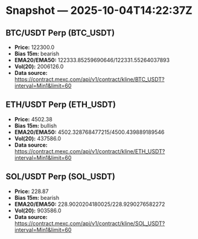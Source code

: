 # Snapshot — 2025-10-04T14:22:37Z

## BTC/USDT Perp (BTC_USDT)
- **Price:** 122300.0
- **Bias 15m:** bearish
- **EMA20/EMA50:** 122333.85259690646/122331.55264037893
- **Vol(20):** 2006126.0
- **Data source:** https://contract.mexc.com/api/v1/contract/kline/BTC_USDT?interval=Min1&limit=60

## ETH/USDT Perp (ETH_USDT)
- **Price:** 4502.38
- **Bias 15m:** bullish
- **EMA20/EMA50:** 4502.328768477215/4500.439889189546
- **Vol(20):** 437586.0
- **Data source:** https://contract.mexc.com/api/v1/contract/kline/ETH_USDT?interval=Min1&limit=60

## SOL/USDT Perp (SOL_USDT)
- **Price:** 228.87
- **Bias 15m:** bearish
- **EMA20/EMA50:** 228.9020204180025/228.9290276582272
- **Vol(20):** 903586.0
- **Data source:** https://contract.mexc.com/api/v1/contract/kline/SOL_USDT?interval=Min1&limit=60
